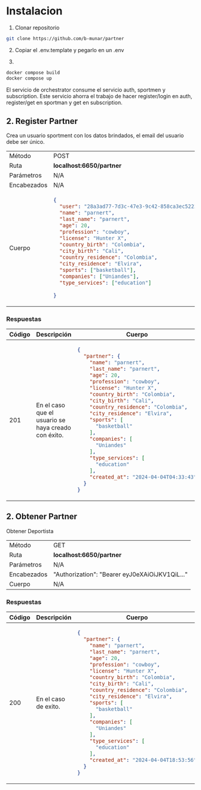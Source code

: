 # Instalacion

1. Clonar repositorio

```bash
git clone https://github.com/b-munar/partner
```

2. Copiar el .env.template y pegarlo en un .env

3. 

```bash
docker compose build
docker compose up
```


El servicio de orchestrator consume el servicio auth, sportmen y subscription. Este servicio ahorra el trabajo de hacer register/login en auth, register/get en sportman y get en subscription.

## 2. Register Partner

Crea un usuario sportment con los datos brindados, el email del usuario debe ser único.

<table>
<tr>
<td> Método </td>
<td> POST </td>
</tr>
<tr>
<td> Ruta </td>
<td> <strong>localhost:6650/partner</strong> </td>
</tr>
<tr>
<td> Parámetros </td>
<td> N/A </td>
</tr>
<tr>
<td> Encabezados </td>
<td>N/A</td>
</tr>
<tr>
<td> Cuerpo </td>
<td>

```json
{
  "user": "28a3ad77-7d3c-47e3-9c42-858ca3ec5222",
  "name": "parnert",
  "last_name": "parnert",
  "age": 20,
  "profession": "cowboy",
  "license": "Hunter X",
  "country_birth": "Colombia",
  "city_birth": "Cali",
  "country_residence": "Colombia",
  "city_residence": "Elvira",
  "sports": ["basketball"],
  "companies": ["Uniandes"],
  "type_services": ["education"]
 
}
```
</td>
</tr>
</table>

### Respuestas

<table>
<tr>
<th> Código </th>
<th> Descripción </th>
<th> Cuerpo </th>
</tr>
<tbody>
<td> 201 </td>
<td>En el caso que el usuario se haya creado con éxito.</td>
<td>

```json
{
  "partner": {
    "name": "parnert",
    "last_name": "parnert",
    "age": 20,
    "profession": "cowboy",
    "license": "Hunter X",
    "country_birth": "Colombia",
    "city_birth": "Cali",
    "country_residence": "Colombia",
    "city_residence": "Elvira",
    "sports": [
      "basketball"
    ],
    "companies": [
      "Uniandes"
    ],
    "type_services": [
      "education"
    ],
    "created_at": "2024-04-04T04:33:43"
  }
}
```
</td>
</tr>
</tbody>
</table>


## 2. Obtener Partner

Obtener Deportista
<table>
<tr>
<td> Método </td>
<td> GET </td>
</tr>
<tr>
<td> Ruta </td>
<td> <strong>localhost:6650/partner</strong> </td>
</tr>
<tr>
<td> Parámetros </td>
<td> N/A </td>
</tr>
<tr>
<td> Encabezados </td>
<td>
 "Authorization": "Bearer eyJ0eXAiOiJKV1QiL..."
</td>
</tr>
<tr>
<td> Cuerpo </td>
<td>
N/A
</td>
</tr>
</table>

### Respuestas

<table>
<tr>
<th> Código </th>
<th> Descripción </th>
<th> Cuerpo </th>
</tr>
<tbody>
<td> 200 </td>
<td>En el caso de exito.</td>
<td>

```json
{
  "partner": {
    "name": "parnert",
    "last_name": "parnert",
    "age": 20,
    "profession": "cowboy",
    "license": "Hunter X",
    "country_birth": "Colombia",
    "city_birth": "Cali",
    "country_residence": "Colombia",
    "city_residence": "Elvira",
    "sports": [
      "basketball"
    ],
    "companies": [
      "Uniandes"
    ],
    "type_services": [
      "education"
    ],
    "created_at": "2024-04-04T18:53:56"
  }
}
```
</td>
